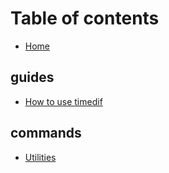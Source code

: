 # Table of contents

* [Home](README.md)

## guides

* [How to use timedif](guides/how-to-use-timedif.md)

## commands

* [Utilities](commands/utilities.md)
